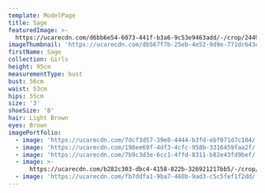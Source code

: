 ```yaml
---
template: ModelPage
title: Sage
featuredImage: >-
  https://ucarecdn.com/d6bb6e54-6073-441f-b3a6-9c53e9463add/-/crop/2449x1163/0,228/-/preview/
imageThumbnail: 'https://ucarecdn.com/db567f7b-25eb-4e52-9d9e-771dc643edac/-/preview/'
firstName: Sage
collection: Girls
height: 95cm
measurementType: bust
bust: 56cm
waist: 53cm
hips: 55cm
size: '3'
shoeSize: '8'
hair: Light Brown
eyes: Brown
imagePortfolio:
  - image: 'https://ucarecdn.com/7dcf3d57-39e8-4444-b3fd-ebf071d7c104/'
  - image: 'https://ucarecdn.com/198ee69f-4df3-4cfc-958b-3316459faa2f/'
  - image: 'https://ucarecdn.com/7b9c3d3e-6cc1-4ffd-8311-b82e43fd9bef/'
  - image: >-
      https://ucarecdn.com/b282c303-dbc4-4158-822b-326921217bb5/-/crop/1632x2054/0,395/-/preview/
  - image: 'https://ucarecdn.com/fb7ddfa1-9ba7-460b-9ad3-c5c5fef1f2dd/'
---
```


